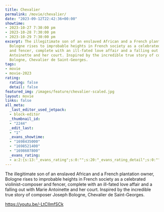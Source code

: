 ```yaml
---
title: Chevalier
permalink: /movie/chevalier/
date: "2023-09-12T22:42:36+00:00"
showtime:
- 2023-10-27 7:30:00 pm
- 2023-10-28 7:30:00 pm
- 2023-10-29 7:30:00 pm
excerpt: The illegitimate son of an enslaved African and a French plantation owner,
  Bologne rises to improbable heights in French society as a celebrated violinist-composer
  and fencer, complete with an ill-fated love affair and a falling out with Marie
  Antoinette and her court. Inspired by the incredible true story of composer Joseph
  Bologne, Chevalier de Saint-Georges.
tags:
- movie
- movie-2023
rating:
  rating: false
  detail: false
featured_img: /images/feature/chevalier-scaled.jpg
layout: movie
links: false
all_meta:
  _last_editor_used_jetpack:
  - block-editor
  _thumbnail_id:
  - "2244"
  _edit_last:
  - "1"
  _evans_showtime:
  - "1698435000"
  - "1698521400"
  - "1698607800"
  _evans_rating:
  - a:2:{s:13:"_evans_rating";s:0:"";s:20:"_evans_rating_detail";s:0:"";}
---
```


The illegitimate son of an enslaved African and a French plantation owner, Bologne rises to improbable heights in French society as a celebrated violinist-composer and fencer, complete with an ill-fated love affair and a falling out with Marie Antoinette and her court. Inspired by the incredible true story of composer Joseph Bologne, Chevalier de Saint-Georges.

https://youtu.be/-LtCIImfSCk 